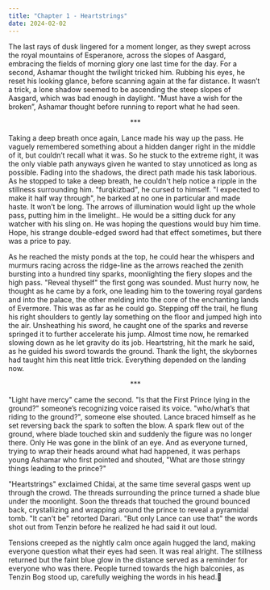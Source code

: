 ```yaml
---
title: "Chapter 1 - Heartstrings"
date: 2024-02-02
---
```


The last rays of dusk lingered for a moment longer, as they swept across the royal mountains of Esperanore, across the slopes of Aasgard, embracing the fields of morning glory one last time for the day. For a second, Ashamar thought the twilight tricked him. Rubbing his eyes, he reset his looking glance, before scanning again at the far distance. It wasn’t a trick, a lone shadow seemed to be ascending the steep slopes of Aasgard, which was bad enough in daylight. “Must have a wish for the broken”, Ashamar thought before running to report what he had seen.  

<center>***</center>  

Taking a deep breath once again, Lance made his way up the pass. He vaguely remembered something about a hidden danger right in the middle of it, but couldn’t recall what it was. So he stuck to the extreme right, it was the only viable path anyways given he wanted to stay unnoticed as long as possible. Fading into the shadows, the direct path made his task laborious. As he stopped to take a deep breath, he couldn't help notice a ripple in the stillness surrounding him. "furqkizbad", he cursed to himself. "I expected to make it half way through", he barked at no one in particular and made haste. It won’t be long. The arrows of illumination would light up the whole pass, putting him in the limelight.. He would be a sitting duck for any watcher with his sling on. He was hoping the questions would buy him time. Hope, his strange double-edged sword had that effect sometimes, but there was a price to pay.  

As he reached the misty ponds at the top, he could hear the whispers and murmurs racing across the ridge-line as the arrows reached the zenith bursting into a hundred tiny sparks, moonlighting the fiery slopes and the high pass. "Reveal thyself" the first gong was sounded. Must hurry now, he thought as he came by a fork, one leading him to the towering royal gardens and into the palace, the other melding into the core of the enchanting lands of Evermore. This was as far as he could go. Stepping off the trail, he flung his right shoulders to gently lay something on the floor and jumped high into the air. Unsheathing his sword, he caught one of the sparks and reverse springed it to further accelerate his jump. Almost time now, he remarked slowing down as he let gravity do its job. Heartstring, hit the mark he said, as he guided his sword towards the ground. Thank the light, the skybornes had taught him this neat little trick. Everything depended on the landing now.  

<center>***</center>  

"Light have mercy" came the second. "Is that the First Prince lying in the ground?" someone’s recognizing voice raised its voice. "who/what’s that riding to the ground?", someone else shouted. Lance braced himself as he set reversing back the spark to soften the blow. A spark flew out of the ground, where blade touched skin and suddenly the figure was no longer there. Only He was gone in the blink of an eye. And as everyone turned, trying to wrap their heads around what had happened, it was perhaps young Ashamar who first pointed and shouted, "What are those stringy things leading to the prince?"  

"Heartstrings" exclaimed Chidai, at the same time several gasps went up through the crowd. The threads surrounding the prince turned a shade blue under the moonlight. Soon the threads that touched the ground bounced back, crystallizing and wrapping around the prince to reveal a pyramidal tomb. "It can't be" retorted Darari. "But only Lance can use that" the words shot out from Tenzin before he realized he had said it out loud.  

Tensions creeped as the nightly calm once again hugged the land, making everyone question what their eyes had seen. It was real alright. The stillness returned but the faint blue glow in the distance served as a reminder for everyone who was there. People turned towards the high balconies, as Tenzin Bog stood up, carefully weighing the words in his head.  
